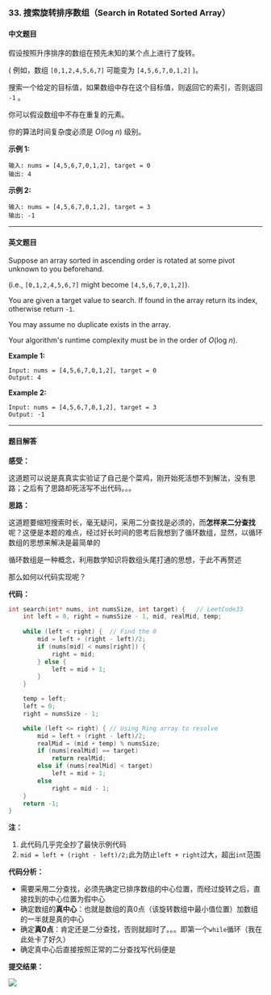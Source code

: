 ### 33.  搜索旋转排序数组（Search in Rotated Sorted Array）

#### 中文题目

假设按照升序排序的数组在预先未知的某个点上进行了旋转。

( 例如，数组 `[0,1,2,4,5,6,7]` 可能变为 `[4,5,6,7,0,1,2]` )。

搜索一个给定的目标值，如果数组中存在这个目标值，则返回它的索引，否则返回 `-1` 。

你可以假设数组中不存在重复的元素。

你的算法时间复杂度必须是 *O*(log *n*) 级别。

**示例 1:**

```
输入: nums = [4,5,6,7,0,1,2], target = 0
输出: 4
```

**示例 2:**

```
输入: nums = [4,5,6,7,0,1,2], target = 3
输出: -1
```

---

#### 英文题目

Suppose an array sorted in ascending order is rotated at some pivot unknown to you beforehand.

(i.e., `[0,1,2,4,5,6,7]` might become `[4,5,6,7,0,1,2]`).

You are given a target value to search. If found in the array return its index, otherwise return `-1`.

You may assume no duplicate exists in the array.

Your algorithm's runtime complexity must be in the order of *O*(log *n*).

**Example 1:**

```
Input: nums = [4,5,6,7,0,1,2], target = 0
Output: 4
```

**Example 2:**

```
Input: nums = [4,5,6,7,0,1,2], target = 3
Output: -1
```

---

#### 题目解答

**感受：**

这道题可以说是真真实实验证了自己是个菜鸡，刚开始死活想不到解法，没有思路；之后有了思路却死活写不出代码。。。

**思路：**

这道题要缩短搜索时长，毫无疑问，采用二分查找是必须的，而**怎样来二分查找**呢？这便是本题的难点，经过好长时间的思考后我想到了循环数组，显然，以循环数组的思想来解决是最简单的

循环数组是一种概念，利用数学知识将数组头尾打通的思想，于此不再赘述

那么如何以代码实现呢？

**代码：**

```c
int search(int* nums, int numsSize, int target) {   // LeetCode33
    int left = 0, right = numsSize - 1, mid, realMid, temp;
    
    while (left < right) {  // Find the 0
        mid = left + (right - left)/2;
        if (nums[mid] < nums[right]) {
            right = mid;
        } else {
            left = mid + 1;
        }
    }

    temp = left;
    left = 0;
    right = numsSize - 1;

    while (left <= right) { // Using Ring array to resolve
        mid = left + (right - left)/2;
        realMid = (mid + temp) % numsSize;
        if (nums[realMid] == target)
            return realMid;
        else if (nums[realMid] < target)
            left = mid + 1;
        else
            right = mid - 1;
    }
    return -1;
}
```

**注：**

1. 此代码几乎完全抄了最快示例代码
2. `mid = left + (right - left)/2;`此为防止`left + right`过大，超出`int`范围

**代码分析：**

- 需要采用二分查找，必须先确定已排序数组的中心位置，而经过旋转之后，直接找到的中心位置为假中心
- 确定数组的**真中心**：也就是数组的真0点（该旋转数组中最小值位置）加数组的一半就是真的中心
- 确定**真0点**：肯定还是二分查找，否则就超时了。。。即第一个`while`循环（我在此处卡了好久）
- 确定真中心后直接按照正常的二分查找写代码便是

**提交结果：**

![](F:\LeetCode题解\week1\图片\leetcode33.png)